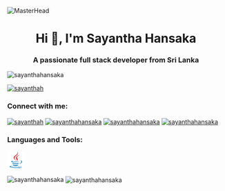 ![MasterHead](https://www.gcreddy.com/wp-content/uploads/2021/07/Java-Programming-Language.png)
<h1 align="center">Hi 👋, I'm Sayantha Hansaka</h1>
<h3 align="center">A passionate full stack developer from Sri Lanka</h3>

<p align="left"> <img src="https://komarev.com/ghpvc/?username=sayanthahansaka&label=Profile%20views&color=0e75b6&style=flat" alt="sayanthahansaka" /> </p>

<p align="left"> <a href="https://twitter.com/sayanthah" target="blank"><img src="https://img.shields.io/twitter/follow/sayanthah?logo=twitter&style=for-the-badge" alt="sayanthah" /></a> </p>

<h3 align="left">Connect with me:</h3>
<p align="left">
<a href="https://twitter.com/sayanthah" target="blank"><img align="center" src="https://raw.githubusercontent.com/rahuldkjain/github-profile-readme-generator/master/src/images/icons/Social/twitter.svg" alt="sayanthah" height="30" width="40" /></a>
<a href="https://web.facebook.com/profile.php?id=100078095591229&viewas=100000686899395" target="blank"><img align="center" src="https://raw.githubusercontent.com/rahuldkjain/github-profile-readme-generator/master/src/images/icons/Social/facebook.svg" alt="sayanthahansaka" height="30" width="40" /></a>
<a href="https://instagram.com/sayanthahansaka" target="blank"><img align="center" src="https://raw.githubusercontent.com/rahuldkjain/github-profile-readme-generator/master/src/images/icons/Social/instagram.svg" alt="sayanthahansaka" height="30" width="40" /></a>
<a href="https://linkedin.com/in/sayanthahansaka" target="blank"><img align="center" src="https://raw.githubusercontent.com/rahuldkjain/github-profile-readme-generator/master/src/images/icons/Social/linked-in-alt.svg" alt="sayanthahansaka" height="30" width="40" /></a>
</p>

<h3 align="left">Languages and Tools:</h3>
<p align="left"> <a href="https://www.java.com" target="_blank" rel="noreferrer"> <img src="https://raw.githubusercontent.com/devicons/devicon/master/icons/java/java-original.svg" alt="java" width="40" height="40"/> </a> </p>

<p><img align="left" src="https://github-readme-stats.vercel.app/api/top-langs?username=sayanthahansaka&show_icons=true&locale=en&layout=compact" alt="sayanthahansaka" /></p>

<p>&nbsp;<img align="center" src="https://github-readme-stats.vercel.app/api?username=sayanthahansaka&show_icons=true&locale=en" alt="sayanthahansaka" /></p>
